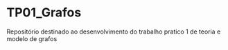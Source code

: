 # TP01_Grafos
Repositório destinado ao desenvolvimento do trabalho pratico 1 de teoria e modelo de grafos
